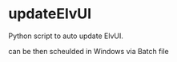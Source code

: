 # updateElvUI

Python script to auto update ElvUI.  

can be then scheulded in Windows via Batch file

